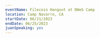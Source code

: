 ```yaml
---
eventName: Filecoin Hangout at DWeb Camp
location: Camp Navarro, CA
startDate: 06/21/2023
endDate: 06/25/2023
juanSpeaking: yes
---
```

